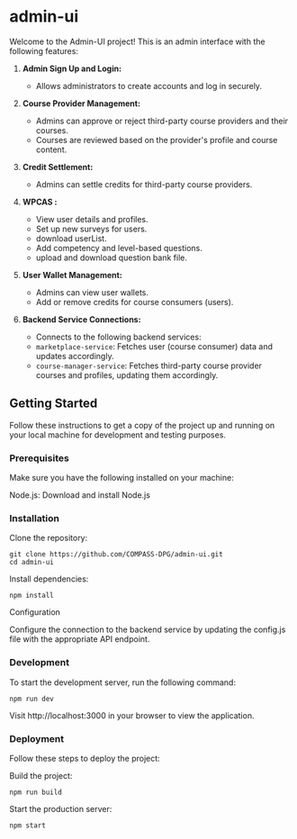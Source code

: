 # admin-ui

Welcome to the Admin-UI project! This is an admin interface with the following features:

1. **Admin Sign Up and Login:**

   - Allows administrators to create accounts and log in securely.

2. **Course Provider Management:**

   - Admins can approve or reject third-party course providers and their courses.
   - Courses are reviewed based on the provider's profile and course content.

3. **Credit Settlement:**

   - Admins can settle credits for third-party course providers.

4. **WPCAS :**

   - View user details and profiles.
   - Set up new surveys for users.
   - download userList.
   - Add competency and level-based questions.
   - upload and download question bank file.

5. **User Wallet Management:**

   - Admins can view user wallets.
   - Add or remove credits for course consumers (users).

6. **Backend Service Connections:**
   - Connects to the following backend services:
   - `marketplace-service`: Fetches user (course consumer) data and updates accordingly.
   - `course-manager-service`: Fetches third-party course provider courses and profiles, updating them accordingly.

## Getting Started

Follow these instructions to get a copy of the project up and running on your local machine for development and testing purposes.

### Prerequisites

Make sure you have the following installed on your machine:

Node.js: Download and install Node.js

### Installation

Clone the repository:

```
git clone https://github.com/COMPASS-DPG/admin-ui.git
cd admin-ui
```

Install dependencies:

```
npm install
```

Configuration

Configure the connection to the backend service by updating the config.js file with the appropriate API endpoint.

### Development

To start the development server, run the following command:

```
npm run dev
```

Visit http://localhost:3000 in your browser to view the application.

### Deployment

Follow these steps to deploy the project:

Build the project:

```
npm run build
```

Start the production server:

```
npm start
```
